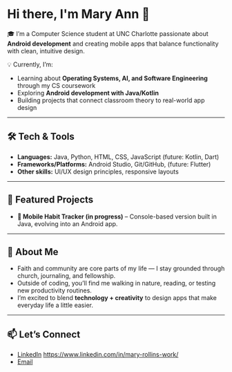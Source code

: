 # Hi there, I'm Mary Ann 👋  

🎓 I’m a Computer Science student at UNC Charlotte passionate about **Android development** and creating mobile apps that balance functionality with clean, intuitive design.  

💡 Currently, I’m:  
- Learning about **Operating Systems, AI, and Software Engineering** through my CS coursework  
- Exploring **Android development with Java/Kotlin**  
- Building projects that connect classroom theory to real-world app design  

---

## 🛠️ Tech & Tools
- **Languages:** Java, Python, HTML, CSS, JavaScript (future: Kotlin, Dart) 
- **Frameworks/Platforms:** Android Studio, Git/GitHub, (future: Flutter)  
- **Other skills:** UI/UX design principles, responsive layouts  

---

## 🌟 Featured Projects
- **📱 Mobile Habit Tracker (in progress)** – Console-based version built in Java, evolving into an Android app.    

---

## 🙋 About Me
- Faith and community are core parts of my life — I stay grounded through church, journaling, and fellowship.  
- Outside of coding, you’ll find me walking in nature, reading, or testing new productivity routines.  
- I’m excited to blend **technology + creativity** to design apps that make everyday life a little easier.  

---

## 📫 Let’s Connect
- [LinkedIn](#) https://www.linkedin.com/in/mary-rollins-work/
- [Email](mailto:maryrollinswork@gmail.com)  

